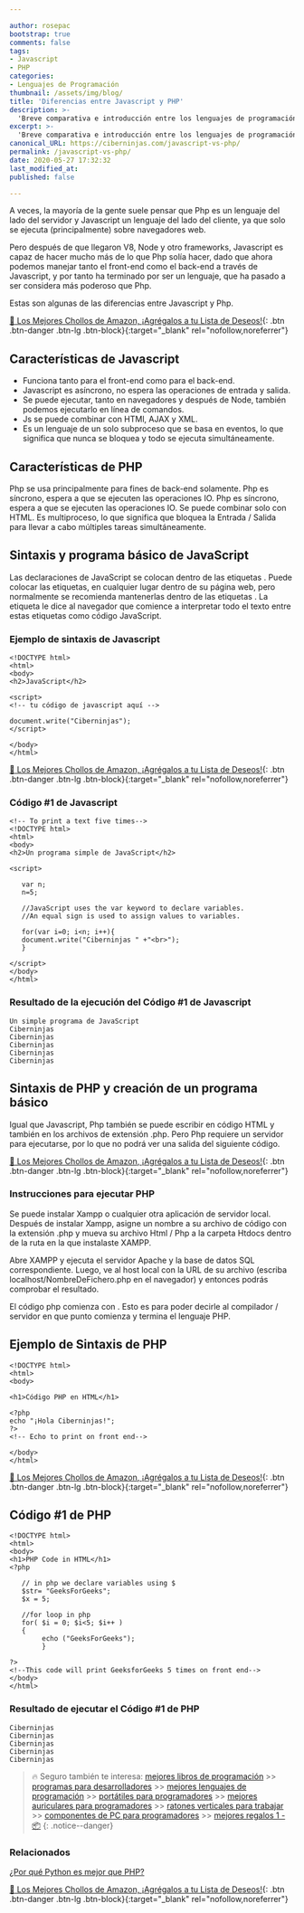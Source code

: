 ```yaml
---

author: rosepac
bootstrap: true
comments: false
tags:
- Javascript
- PHP
categories:
- Lenguajes de Programación
thumbnail: /assets/img/blog/
title: 'Diferencias entre Javascript y PHP'
description: >-
  'Breve comparativa e introducción entre los lenguajes de programación: Javascript y PHP.'
excerpt: >-
  'Breve comparativa e introducción entre los lenguajes de programación: Javascript y PHP.'
canonical_URL: https://ciberninjas.com/javascript-vs-php/
permalink: /javascript-vs-php/
date: 2020-05-27 17:32:32
last_modified_at: 
published: false

---
```


<!-- https://www.geeksforgeeks.org/difference-between-javascript-and-php/ -->
A veces, la mayoría de la gente suele pensar que Php es un lenguaje del lado del servidor y Javascript un lenguaje del lado del cliente, ya que solo se ejecuta (principalmente) sobre navegadores web.

Pero después de que llegaron V8, Node y otro frameworks, Javascript es capaz de hacer mucho más de lo que Php solía hacer, dado que ahora podemos manejar tanto el front-end como el back-end a través de Javascript, y por tanto ha terminado por ser un lenguaje, que ha pasado a ser considera más poderoso que Php.

Estas son algunas de las diferencias entre Javascript y Php.

[🛒 Los Mejores Chollos de Amazon, ¡Agrégalos a tu Lista de Deseos!](https://www.amazon.es/shop/cibercursos "Los Mejores Chollos de Amazon, Ofertas Flash, Black Monday y Amazon Prime Day"){: .btn .btn-danger .btn-lg .btn-block}{:target="_blank" rel="nofollow,noreferrer"}

## **Características de Javascript**

- Funciona tanto para el front-end como para el back-end.
- Javascript es asíncrono, no espera las operaciones de entrada y salida.
- Se puede ejecutar, tanto en navegadores y después de Node, también podemos ejecutarlo en línea de comandos.
- Js se puede combinar con HTMl, AJAX y XML.
- Es un lenguaje de un solo subproceso que se basa en eventos, lo que significa que nunca se bloquea y todo se ejecuta simultáneamente.

## **Características de PHP**

Php se usa principalmente para fines de back-end solamente.
Php es síncrono, espera a que se ejecuten las operaciones IO.
Php es síncrono, espera a que se ejecuten las operaciones IO.
Se puede combinar solo con HTML.
Es multiproceso, lo que significa que bloquea la Entrada / Salida para llevar a cabo múltiples tareas simultáneamente.

## **Sintaxis y programa básico de JavaScript**

Las declaraciones de JavaScript se colocan dentro de las etiquetas <script> ... </script>.
Puede colocar las etiquetas, en cualquier lugar dentro de su página web, pero normalmente se recomienda mantenerlas dentro de las etiquetas <head>. La etiqueta le dice al navegador que comience a interpretar todo el texto entre estas etiquetas como código JavaScript.

### **Ejemplo de sintaxis de Javascript**

```
<!DOCTYPE html> 
<html> 
<body> 
<h2>JavaScript</h2> 
  
<script> 
<!-- tu código de javascript aquí -->
  
document.write("Ciberninjas"); 
</script> 
  
</body> 
</html>
```

[🛒 Los Mejores Chollos de Amazon, ¡Agrégalos a tu Lista de Deseos!](https://www.amazon.es/shop/cibercursos "Los Mejores Chollos de Amazon, Ofertas Flash, Black Monday y Amazon Prime Day"){: .btn .btn-danger .btn-lg .btn-block}{:target="_blank" rel="nofollow,noreferrer"}

### **Código #1 de Javascript**

```
<!-- To print a text five times-->
<!DOCTYPE html> 
<html> 
<body> 
<h2>Un programa simple de JavaScript</h2> 
  
<script> 
  
   var n; 
   n=5; 
     
   //JavaScript uses the var keyword to declare variables. 
   //An equal sign is used to assign values to variables. 
  
   for(var i=0; i<n; i++){ 
   document.write("Ciberninjas " +"<br>"); 
   } 
     
</script> 
</body> 
</html>  
```

### **Resultado de la ejecución del Código #1 de Javascript**

```
Un simple programa de JavaScript
Ciberninjas 
Ciberninjas 
Ciberninjas 
Ciberninjas 
Ciberninjas 
```

## **Sintaxis de PHP y creación de un programa básico**

Igual que Javascript, Php también se puede escribir en código HTML y también en los archivos de extensión .php. Pero Php requiere un servidor para ejecutarse, por lo que no podrá ver una salida del siguiente código.

[🛒 Los Mejores Chollos de Amazon, ¡Agrégalos a tu Lista de Deseos!](https://www.amazon.es/shop/cibercursos "Los Mejores Chollos de Amazon, Ofertas Flash, Black Monday y Amazon Prime Day"){: .btn .btn-danger .btn-lg .btn-block}{:target="_blank" rel="nofollow,noreferrer"}

### **Instrucciones para ejecutar PHP**

Se puede instalar Xampp o cualquier otra aplicación de servidor local. Después de instalar Xampp, asigne un nombre a su archivo de código con la extensión .php y mueva su archivo Html / Php a la carpeta Htdocs dentro de la ruta en la que instalaste XAMPP.

Abre XAMPP y ejecuta el servidor Apache y la base de datos SQL correspondiente. Luego, ve al host local con la URL de su archivo (escriba localhost/NombreDeFichero.php en el navegador) y entonces podrás comprobar el resultado.

El código php comienza con <?php y termina con ?>. Esto es para poder decirle al compilador / servidor en que punto comienza y termina el lenguaje PHP.

## **Ejemplo de Sintaxis de PHP**

```
<!DOCTYPE html> 
<html> 
<body> 
  
<h1>Código PHP en HTML</h1> 
  
<?php
echo "¡Hola Ciberninjas!"; 
?>  
<!-- Echo to print on front end-->
  
</body> 
</html> 
```

[🛒 Los Mejores Chollos de Amazon, ¡Agrégalos a tu Lista de Deseos!](https://www.amazon.es/shop/cibercursos "Los Mejores Chollos de Amazon, Ofertas Flash, Black Monday y Amazon Prime Day"){: .btn .btn-danger .btn-lg .btn-block}{:target="_blank" rel="nofollow,noreferrer"}

## **Código #1 de PHP**

```
<!DOCTYPE html> 
<html> 
<body> 
<h1>PHP Code in HTML</h1> 
<?php
   
   // in php we declare variables using $ 
   $str= "GeeksForGeeks"; 
   $x = 5; 
     
   //for loop in php 
   for( $i = 0; $i<5; $i++ ) 
   { 
        echo ("GeeksForGeeks"); 
        } 
          
?>  
<!--This code will print GeeksforGeeks 5 times on front end-->
</body> 
</html> 
```

### **Resultado de ejecutar el Código #1 de PHP**

```
Ciberninjas
Ciberninjas
Ciberninjas
Ciberninjas
Ciberninjas
```

> 🔥 Seguro también te interesa: [mejores libros de programación](/programar/) >> [programas para desarrolladores](/mejores-sistemas-operativos-para-hackear/) >> [mejores lenguajes de programación](/15-mejores-lenguajes-programacion/) >> [portátiles para programadores]() >> [mejores auriculares para programadores](/auriculares-dise%C3%B1o/) >> [ratones verticales para trabajar](/teclados-ratones-dise%C3%B1o/) >> [componentes de PC para programadores](/ordenadores-componentes/) >> [mejores regalos 1 - 📦](/black-friday-amazon/)
{: .notice--danger}

### **Relacionados** <!-- omit in toc -->

[¿Por qué Python es mejor que PHP?](https://ciberninjas.com/porque-python-es-mejor-que-php/)

[🛒 Los Mejores Chollos de Amazon, ¡Agrégalos a tu Lista de Deseos!](https://www.amazon.es/shop/cibercursos "Los Mejores Chollos de Amazon, Ofertas Flash, Black Monday y Amazon Prime Day"){: .btn .btn-danger .btn-lg .btn-block}{:target="_blank" rel="nofollow,noreferrer"}
